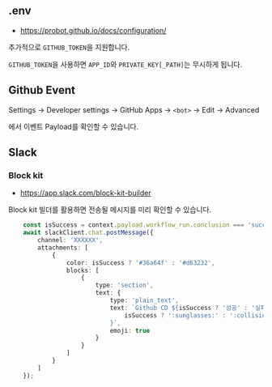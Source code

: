 ## .env

- https://probot.github.io/docs/configuration/

추가적으로 `GITHUB_TOKEN`을 지원합니다.

`GITHUB_TOKEN`을 사용하면 `APP_ID`와 `PRIVATE_KEY[_PATH]`는 무시하게 됩니다.

## Github Event

Settings -> Developer settings -> GitHub Apps -> `<bot>` -> Edit -> Advanced

에서 이벤트 Payload를 확인할 수 있습니다.

## Slack

### Block kit

- https://app.slack.com/block-kit-builder

Block kit 빌더를 활용하면 전송될 메시지를 미리 확인할 수 있습니다.

```typescript
	const isSuccess = context.payload.workflow_run.conclusion === 'success';
	await slackClient.chat.postMessage({
		channel: 'XXXXXX',
		attachments: [
			{
				color: isSuccess ? '#36a64f' : '#d63232',
				blocks: [
					{
						type: 'section',
						text: {
							type: 'plain_text',
							text: `Github CD ${isSuccess ? '성공' : '실패'}했습니다.${
								isSuccess ? ':sunglasses:' : ':collision::collision::collision:'
							}`,
							emoji: true
						}
					}
				]
			}
		]
	});
```
